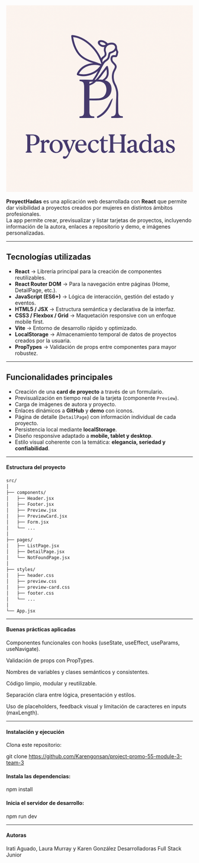 ![Logo ProyectHadas](./src/images/logo_fondo.png)

**ProyectHadas** es una aplicación web desarrollada con **React** que permite dar visibilidad a proyectos creados por mujeres en distintos ámbitos profesionales.  
La app permite crear, previsualizar y listar tarjetas de proyectos, incluyendo información de la autora, enlaces a repositorio y demo, e imágenes personalizadas.

---

## Tecnologías utilizadas

- **React** → Librería principal para la creación de componentes reutilizables.  
- **React Router DOM** → Para la navegación entre páginas (Home, DetailPage, etc.).  
- **JavaScript (ES6+)** → Lógica de interacción, gestión del estado y eventos.  
- **HTML5 / JSX** → Estructura semántica y declarativa de la interfaz.  
- **CSS3 / Flexbox / Grid** → Maquetación responsive con un enfoque mobile first.  
- **Vite** → Entorno de desarrollo rápido y optimizado.  
- **LocalStorage** → Almacenamiento temporal de datos de proyectos creados por la usuaria.  
- **PropTypes** → Validación de props entre componentes para mayor robustez.

---

## Funcionalidades principales

- Creación de una **card de proyecto** a través de un formulario.
- Previsualización en tiempo real de la tarjeta (componente `Preview`).
- Carga de imágenes de autora y proyecto.
- Enlaces dinámicos a **GitHub** y **demo** con iconos.
- Página de detalle (`DetailPage`) con información individual de cada proyecto.
- Persistencia local mediante **localStorage**.
- Diseño responsive adaptado a **mobile, tablet y desktop**.
- Estilo visual coherente con la temática: **elegancia, seriedad y confiabilidad**.

---

#### Estructura del proyecto

```plaintext
src/
│
├── components/
│   ├── Header.jsx
│   ├── Footer.jsx
│   ├── Preview.jsx
│   ├── PreviewCard.jsx
│   ├── Form.jsx
│   └── ...
│
├── pages/
│   ├── ListPage.jsx
│   ├── DetailPage.jsx
│   └── NotFoundPage.jsx
│
├── styles/
│   ├── header.css
│   ├── preview.css
│   ├── preview-card.css
│   ├── footer.css
│   └── ...
│
└── App.jsx

```
---
#### Buenas prácticas aplicadas
Componentes funcionales con hooks (useState, useEffect, useParams, useNavigate).

Validación de props con PropTypes.

Nombres de variables y clases semánticos y consistentes.

Código limpio, modular y reutilizable.

Separación clara entre lógica, presentación y estilos.

Uso de placeholders, feedback visual y limitación de caracteres en inputs (maxLength).


---


#### Instalación y ejecución

Clona este repositorio:


git clone https://github.com/Karengonsan/project-promo-55-module-3-team-3

#### Instala las dependencias:


npm install

#### Inicia el servidor de desarrollo:

npm run dev

---

#### Autoras
Irati Aguado, Laura Murray y Karen González
Desarrolladoras Full Stack Junior
